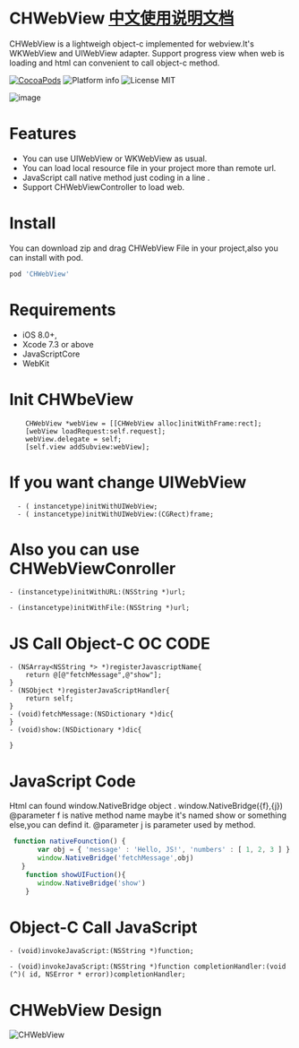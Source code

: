 # CHWebView [中文使用说明文档](https://github.com/chausson/CHWebView/tree/master/ChineseMd)

CHWebView is a lightweigh object-c implemented  for webview.It's WKWebView and UIWebView adapter.
Support progress view when web is loading and html can convenient to call object-c method.

[![CocoaPods](https://cocoapod-badges.herokuapp.com/v/CHWebView/badge.svg)](http://www.cocoapods.org/?q=CHWebView)
![Platform info](http://img.shields.io/cocoapods/p/CHWebView.svg?style=flat)
![License MIT](https://go-shields.herokuapp.com/license-MIT-blue.png)

![image](https://github.com/chausson/CHWebView/blob/master/Resource/WebView.gif)

# Features
* You can use UIWebView or WKWebView as usual.
* You can load local resource file in your project more than remote url.
* JavaScript call native method  just coding in a line .
* Support CHWebViewController to load web.


# Install
You can download zip and drag CHWebView File in your project,also you can install with pod.
``` bash
pod 'CHWebView'
```

# Requirements
* iOS 8.0+, 
* Xcode 7.3 or above
* JavaScriptCore
* WebKit

# Init CHWbeView
``` obj-c
    CHWebView *webView = [[CHWebView alloc]initWithFrame:rect];
    [webView loadRequest:self.request];
    webView.delegate = self;
    [self.view addSubview:webView];

```
# If you want change UIWebView
``` obj-c
  - ( instancetype)initWithUIWebView; 
  - ( instancetype)initWithUIWebView:(CGRect)frame;
```
# Also you can use CHWebViewConroller
``` obj-c
- (instancetype)initWithURL:(NSString *)url;

- (instancetype)initWithFile:(NSString *)url;

```
# JS Call Object-C OC CODE
``` obj-c
- (NSArray<NSString *> *)registerJavascriptName{
    return @[@"fetchMessage",@"show"];
}
- (NSObject *)registerJavaScriptHandler{
    return self;
}
- (void)fetchMessage:(NSDictionary *)dic{
}
- (void)show:(NSDictionary *)dic{

}
```
# JavaScript Code 
Html can found window.NativeBridge object .
window.NativeBridge({f},{j})
@parameter f is native method name maybe it's named show or something else,you can defind it.
@parameter j is parameter used by method.

``` javascript
 function nativeFounction() {
       var obj = { 'message' : 'Hello, JS!', 'numbers' : [ 1, 2, 3 ] };
       window.NativeBridge('fetchMessage',obj)
   }
    function showUIFuction(){
       window.NativeBridge('show')
    }
```
# Object-C Call JavaScript
``` obj-c
- (void)invokeJavaScript:(NSString *)function;

- (void)invokeJavaScript:(NSString *)function completionHandler:(void (^)( id, NSError * error))completionHandler;
```

# CHWebView Design

<img src="https://github.com/chausson/CHWebView/blob/master/Resource/CHWebView.png"  title="CHWebView">
